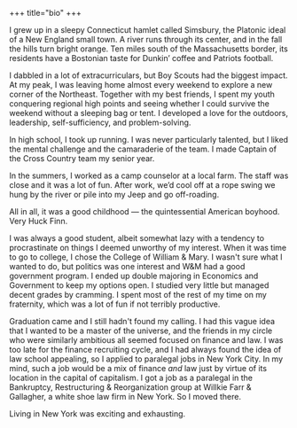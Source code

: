+++
title="bio"
+++

I grew up in a sleepy Connecticut hamlet called Simsbury, the Platonic ideal of a New England small town. A river runs through its center, and in the fall the hills turn bright orange. Ten miles south of the Massachusetts border, its residents have a Bostonian taste for Dunkin’ coffee and Patriots football.

I dabbled in a lot of extracurriculars, but Boy Scouts had the biggest impact. At my peak, I was leaving home almost every weekend to explore a new corner of the Northeast. Together with my best friends, I spent my youth conquering regional high points and seeing whether I could survive the weekend without a sleeping bag or tent. I developed a love for the outdoors, leadership, self-sufficiency, and problem-solving.

In high school, I took up running. I was never particularly talented, but I liked the mental challenge and the camaraderie of the team. I made Captain of the Cross Country team my senior year.

In the summers, I worked as a camp counselor at a local farm. The staff was close and it was a lot of fun. After work, we’d cool off at a rope swing we hung by the river or pile into my Jeep and go off-roading.

All in all, it was a good childhood — the quintessential American boyhood. Very Huck Finn.

I was always a good student, albeit somewhat lazy with a tendency to procrastinate on things I deemed unworthy of my interest. When it was time to go to college, I chose the College of William & Mary. I wasn't sure what I wanted to do, but politics was one interest and W&M had a good government program. I ended up double majoring in Economics and Government to keep my options open. I studied very little but managed decent grades by cramming. I spent most of the rest of my time on my fraternity, which was a lot of fun if not terribly productive.

Graduation came and I still hadn't found my calling. I had this vague idea that I wanted to be a master of the universe, and the friends in my circle who were similarly ambitious all seemed focused on finance and law. I was too late for the finance recruiting cycle, and I had always found the idea of law school appealing, so I applied to paralegal jobs in New York City. In my mind, such a job would be a mix of finance _and_ law just by virtue of its location in the capital of capitalism. I got a job as a paralegal in the Bankruptcy, Restructuring & Reorganization group at Willkie Farr & Gallagher, a white shoe law firm in New York. So I moved there.

Living in New York was exciting and exhausting.

